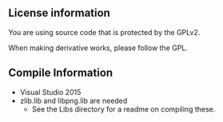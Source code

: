 ## License information
You are using source code that is protected by the GPLv2.

When making derivative works, please follow the GPL.


## Compile Information

- Visual Studio 2015
- zlib.lib and libpng.lib are needed
  - See the Libs directory for a readme on compiling these.

